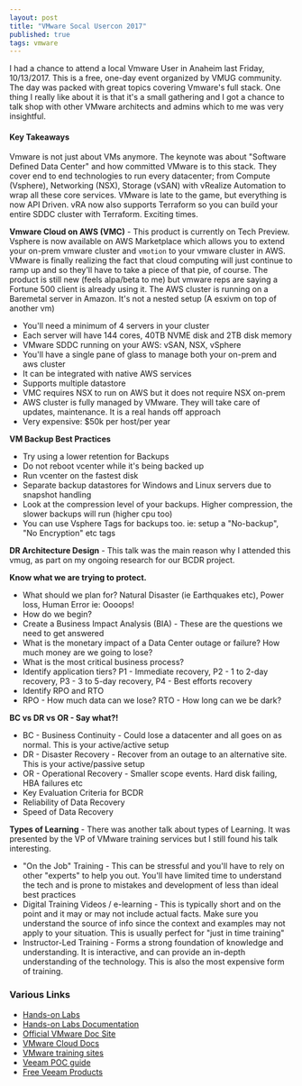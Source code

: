 ```yaml
---
layout: post
title: "VMware Socal Usercon 2017"
published: true
tags: vmware
---
```


I had a chance to attend a local Vmware User in Anaheim last Friday, 10/13/2017. This is a free, one-day event organized by VMUG community. The day was packed with great topics covering Vmware's full stack. One thing I really like about it is that it's a small gathering and I got a chance to talk shop with other VMware architects and admins which to me was very insightful. 

#### Key Takeaways

Vmware is not just about VMs anymore. The keynote was about "Software Defined Data Center" and how committed VMware is to this stack. They cover end to end technologies to run every datacenter; from Compute (Vsphere), Networking (NSX), Storage (vSAN) with vRealize Automation to wrap all these core services. VMware is late to the game, but everything is now API Driven. vRA now also supports Terraform so you can build your entire SDDC cluster with Terraform. Exciting times. 




**Vmware Cloud on AWS (VMC)** - This product is currently on Tech Preview. Vsphere is now available on AWS Marketplace which allows you to extend your on-prem vmware cluster and `vmotion` to your vmware cluster in AWS. VMware is finally realizing the fact that cloud computing will just continue to ramp up and so they'll have to take a piece of that pie, of course. The product is still new (feels alpa/beta to me) but vmware reps are saying a Fortune 500 client is already using it. 
The AWS cluster is running on a Baremetal server in Amazon. It's not a nested setup (A esxivm on top of another vm)

  * You'll need a minimum of 4 servers in your cluster
  * Each server will have 144 cores, 40TB NVME disk and 2TB disk memory
  * VMware SDDC running on your AWS: vSAN, NSX, vSphere 
  * You'll have a single pane of glass to manage both your on-prem and aws cluster
  * It can be integrated with native AWS services 
  * Supports multiple datastore
  * VMC requires NSX to run on AWS but it does not require NSX on-prem 
  * AWS cluster is fully managed by VMware. They will take care of updates, maintenance. It is a real hands off approach
  * Very expensive: $50k per host/per year 

**VM Backup Best Practices**
  * Try using a lower retention for Backups 
  * Do not reboot vcenter while it's being backed up 
  * Run vcenter on the fastest disk 
  * Separate backup datastores for Windows and Linux servers due to snapshot handling 
  * Look at the compression level of your backups. Higher compression, the slower backups will run (higher cpu too) 
  * You can use Vsphere Tags for backups too. ie: setup a "No-backup", "No Encryption" etc tags

**DR Architecture Design** - This talk was the main reason why I attended this vmug, as part on my ongoing research for our BCDR project.

**Know what we are trying to protect.** 
  * What should we plan for?  Natural Disaster (ie Earthquakes etc), Power loss, Human Error ie: Oooops! 
  * How do we begin?
  * Create a Business Impact Analysis (BIA) - These are the questions we need to get answered
  * What is the monetary impact of a Data Center outage or failure? How much money are we going to lose? 
  * What is the most critical business process?
  * Identify application tiers? P1 - Immediate recovery, P2 - 1 to 2-day recovery, P3 - 3 to 5-day recovery, P4 - Best efforts recovery
  * Identify RPO and RTO  
  * RPO - How much data can we lose? RTO - How long can we be dark? 

**BC vs DR vs OR - Say what?!** 
  * BC - Business Continuity - Could lose a datacenter and all goes on as normal. This is your active/active setup
  * DR - Disaster Recovery - Recover from an outage to an alternative site. This is your active/passive setup 
  * OR - Operational Recovery - Smaller scope events. Hard disk failing, HBA failures etc 
  * Key Evaluation Criteria for BCDR
  * Reliability of Data Recovery
  * Speed of Data Recovery 

**Types of Learning** - There was another talk about types of Learning. It was presented by the VP of VMware training services but I still found his talk interesting. 
  * "On the Job" Training - This can be stressful and you'll have to rely on other "experts" to help you out. You'll have limited time to understand the tech and is prone to mistakes and development of less than ideal best practices
  * Digital Training Videos / e-learning - This is typically short and on the point and it may or may not include actual facts. Make sure you understand the source of info since the context and examples may not apply to your situation. This is usually perfect for "just in time training"
  * Instructor-Led Training - Forms a strong foundation of knowledge and understanding. It is interactive, and can provide an in-depth understanding of the technology. This is also the most expensive form of training. 

### Various Links 
* [Hands-on Labs](http://labs.hol.vmware.com)
* [Hands-on Labs Documentation](http://docs.hol.vmware.com)
* [Official VMware Doc Site](https://docs.vmware.com)
* [VMware Cloud Docs](http://blog.cloud.vmware.com)
* [VMware training sites](http://vmware.com/education)
* [Veeam POC guide](https://bp.veeam.expert/poc_guide/enhanced_evaluation_example.html)
* [Free Veeam Products](https://www.veeam.com/virtual-machine-backup-solution-free.html)
